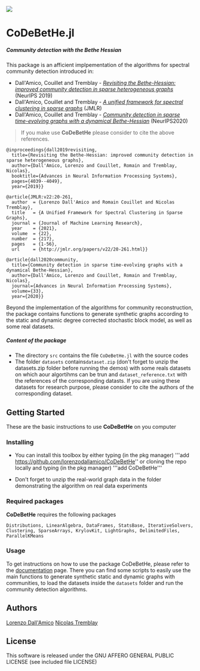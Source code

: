 [![](https://img.shields.io/badge/docs-stable-blue.svg)](https://lorenzodallamico.github.io/CoDeBetHe.jl/)


# CoDeBetHe.jl
##### **Co**mmunity **de**tection with the **Bet**he **He**ssian 

This package is an afficient implpementation of the algorithms for spectral community detection  introduced in:
* Dall'Amico, Couillet and Tremblay - *[Revisiting the Bethe-Hessian: improved community detection in sparse heterogeneous graphs](https://lorenzodallamico.github.io/articles/BH19.pdf)* (NeurIPS 2019)
* Dall'Amico, Couillet and Tremblay - *[A unified framework for spectral clustering in sparse graphs](https://lorenzodallamico.github.io/articles/unified_20.pdf)*  (JMLR)
* Dall'Amico, Couillet and Tremblay - *[Community detection in sparse time-evolving graphs with a dynamical Bethe-Hessian](https://lorenzodallamico.github.io/articles/neurips_2020.pdf)* (NeurIPS2020)

> If you make use **CoDeBetHe** please consider to cite the above references. 
```
@inproceedings{dall2019revisiting,
  title={Revisiting the Bethe-Hessian: improved community detection in sparse heterogeneous graphs},
  author={Dall'Amico, Lorenzo and Couillet, Romain and Tremblay, Nicolas},
  booktitle={Advances in Neural Information Processing Systems},
  pages={4039--4049},
  year={2019}}
```
```
@article{JMLR:v22:20-261,
  author  = {Lorenzo Dall'Amico and Romain Couillet and Nicolas Tremblay},
  title   = {A Unified Framework for Spectral Clustering in Sparse Graphs},
  journal = {Journal of Machine Learning Research},
  year    = {2021},
  volume  = {22},
  number  = {217},
  pages   = {1-56},
  url     = {http://jmlr.org/papers/v22/20-261.html}}
```
```
@article{dall2020community,
  title={Community detection in sparse time-evolving graphs with a dynamical Bethe-Hessian},
  author={Dall'Amico, Lorenzo and Couillet, Romain and Tremblay, Nicolas},
  journal={Advances in Neural Information Processing Systems},
  volume={33},
  year={2020}}
```

Beyond the implementation of the algorithms for community reconstruction, the package contains functions to generate synthetic graphs according to the static and dynamic degree corrected stochastic block model, as well as some real datasets.


##### Content of the package

* The directory ```src``` contains the file ```CoDeBetHe.jl``` with the source codes
* The folder ```datasets``` contains```dataset.zip``` (don't forget to unzip the datasets.zip folder before running the demos) with some reals datasets on which aour algortihms can be trun and ```dataset_reference.txt``` with the references of the corresponding datasts. If you are using these datasets for research purpose, please consider to cite the authors of the corresponding dataset.

## Getting Started

These are the basic instructions to use **CoDeBetHe** on you computer

### Installing

- You can install this toolbox by either typing (in the pkg manager)
  '''add https://github.com/lorenzodallamico/CoDeBetHe''
  or cloning the repo locally and typing (in the pkg manager) '''add CoDeBetHe'''

- Don't forget to unzip the real-world graph data in the folder demonstrating the algorithm on real data experiments

### Required packages

**CoDeBetHe** requires the following packages

```
Distributions, LinearAlgebra, DataFrames, StatsBase, IterativeSolvers, Clustering, SparseArrays, KrylovKit, LightGraphs, DelimitedFiles, ParallelKMeans
```

### Usage

To get instructions on how to use the package CoDeBetHe, please refer to the [documentation](https://lorenzodallamico.github.io/CoDeBetHe.jl/) page. There you can find some scripts to easily use the main functions to generate synthetic static and dynamic graphs with communities, to load the datasets inside the ```datasets``` folder and run the community detection algorithms. 

## Authors

[Lorenzo Dall'Amico](https://lorenzodallamico.github.io/)
[Nicolas Tremblay](http://www.gipsa-lab.fr/~nicolas.tremblay/)

## License

This software is released under the GNU AFFERO GENERAL PUBLIC LICENSE (see included file LICENSE)

